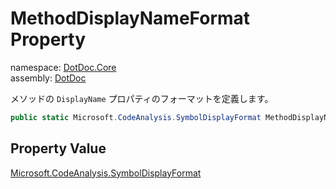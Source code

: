 ﻿# MethodDisplayNameFormat Property

namespace: [DotDoc\.Core](../../DotDoc.Core.md)<br />
assembly: [DotDoc](../../../DotDoc.md)

メソッドの `DisplayName` プロパティのフォーマットを定義します。

```csharp
public static Microsoft.CodeAnalysis.SymbolDisplayFormat MethodDisplayNameFormat { get; };
```

## Property Value

[Microsoft\.CodeAnalysis\.SymbolDisplayFormat](https://docs.microsoft.com/dotnet/api/Microsoft.CodeAnalysis.SymbolDisplayFormat)

